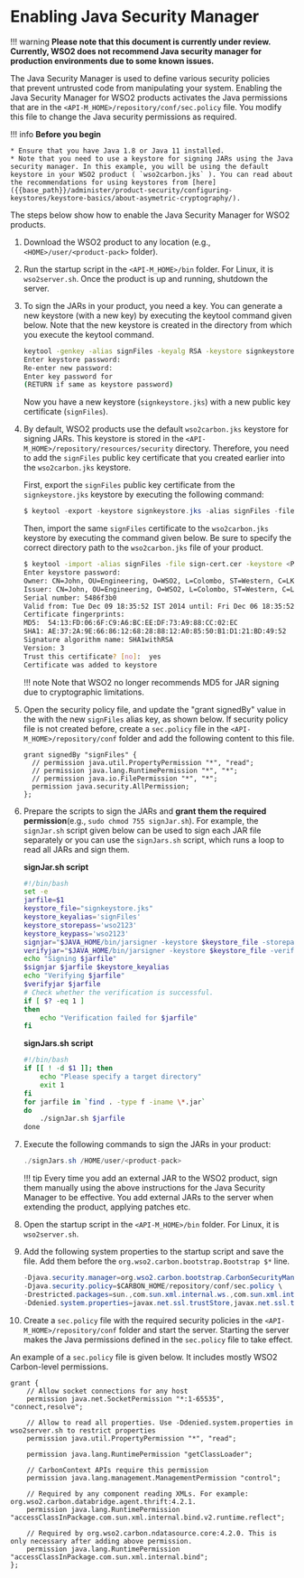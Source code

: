 # Enabling Java Security Manager

!!! warning
    **Please note that this document is currently under review. Currently, WSO2 does not recommend Java security manager for production environments due to some known issues.**


The Java Security Manager is used to define various security policies that prevent untrusted code from manipulating your system. Enabling the Java Security Manager for WSO2 products activates the Java permissions that are in the `<API-M_HOME>/repository/conf/sec.policy` file. You modify this file to change the Java security permissions as required.

!!! info
    **Before you begin**

    * Ensure that you have Java 1.8 or Java 11 installed.
    * Note that you need to use a keystore for signing JARs using the Java security manager. In this example, you will be using the default keystore in your WSO2 product ( `wso2carbon.jks` ). You can read about the recommendations for using keystores from [here]({{base_path}}/administer/product-security/configuring-keystores/keystore-basics/about-asymetric-cryptography/).


The steps below show how to enable the Java Security Manager for WSO2 products.

1.  Download the WSO2 product to any location (e.g., `<HOME>/user/<product-pack>` folder).

2. Run the startup script in the `<API-M_HOME>/bin` folder. For Linux, it is `wso2server.sh`. Once the product is up and running, shutdown the server.

3.  To sign the JARs in your product, you need a key. You can generate a new keystore (with a new key) by executing the keytool command given below. Note that the new keystore is created in the directory from which you execute the keytool command.

    ```bash
    keytool -genkey -alias signFiles -keyalg RSA -keystore signkeystore.jks -validity 3650 -dname "CN=John,OU=Engineering, O=WSO2, L=Colombo, ST=Western, C=LK"
    Enter keystore password:  
    Re-enter new password:
    Enter key password for
    (RETURN if same as keystore password)
    ```

    Now you have a new keystore (`signkeystore.jks`) with a new public key certificate (`signFiles`).

4.  By default, WSO2 products use the default `wso2carbon.jks` keystore for signing JARs. This keystore is stored in the `<API-M_HOME>/repository/resources/security` directory.      Therefore, you need to add the `signFiles` public key certificate that you created earlier into the `wso2carbon.jks` keystore.

    First, export the `signFiles` public key certificate from the `signkeystore.jks` keystore by executing the following command:

    ```java
    $ keytool -export -keystore signkeystore.jks -alias signFiles -file sign-cert.cer 
    ```

    Then, import the same `signFiles` certificate to the `wso2carbon.jks` keystore by executing the command given below. Be sure to specify the correct directory path to the `wso2carbon.jks` file of your product.

    ```bash
    $ keytool -import -alias signFiles -file sign-cert.cer -keystore <PATH_to_API-M_HOME>/repository/resources/security/wso2carbon.jks
    Enter keystore password:  
    Owner: CN=John, OU=Engineering, O=WSO2, L=Colombo, ST=Western, C=LK
    Issuer: CN=John, OU=Engineering, O=WSO2, L=Colombo, ST=Western, C=LK
    Serial number: 5486f3b0
    Valid from: Tue Dec 09 18:35:52 IST 2014 until: Fri Dec 06 18:35:52 IST 2024
    Certificate fingerprints:
    MD5:  54:13:FD:06:6F:C9:A6:BC:EE:DF:73:A9:88:CC:02:EC
    SHA1: AE:37:2A:9E:66:86:12:68:28:88:12:A0:85:50:B1:D1:21:BD:49:52
    Signature algorithm name: SHA1withRSA
    Version: 3
    Trust this certificate? [no]:  yes
    Certificate was added to keystore
    ```

    !!! note
        Note that WSO2 no longer recommends MD5 for JAR signing due to cryptographic limitations.


5.  Open the security policy file, and update the "grant signedBy" value in the with the new `signFiles` alias key, as shown below. If security policy file is not created before, create a `sec.policy` file in the `<API-M_HOME>/repository/conf` folder and add the following content to this file.

    ``` text
    grant signedBy "signFiles" {
      // permission java.util.PropertyPermission "*", "read";
      // permission java.lang.RuntimePermission "*", "*";
      // permission java.io.FilePermission "*", "*";
      permission java.security.AllPermission;
    };
    ```

6.  Prepare the scripts to sign the JARs and **grant them the required permission**(e.g., `sudo chmod 755 signJar.sh`). For example, the `signJar.sh` script given below can be used to sign each JAR file separately or you can use the `signJars.sh` script, which runs a loop to read all JARs and sign them.

    **signJar.sh script**

    ``` bash
    #!/bin/bash
    set -e
    jarfile=$1
    keystore_file="signkeystore.jks"
    keystore_keyalias='signFiles'
    keystore_storepass='wso2123'
    keystore_keypass='wso2123'
    signjar="$JAVA_HOME/bin/jarsigner -keystore $keystore_file -storepass $keystore_storepass -keypass $keystore_keypass"
    verifyjar="$JAVA_HOME/bin/jarsigner -keystore $keystore_file -verify"
    echo "Signing $jarfile"
    $signjar $jarfile $keystore_keyalias
    echo "Verifying $jarfile"
    $verifyjar $jarfile
    # Check whether the verification is successful.
    if [ $? -eq 1 ]
    then
        echo "Verification failed for $jarfile"
    fi
    ```

    **signJars.sh script**

    ``` bash
    #!/bin/bash
    if [[ ! -d $1 ]]; then
        echo "Please specify a target directory"
        exit 1
    fi
    for jarfile in `find . -type f -iname \*.jar`
    do
        ./signJar.sh $jarfile
    done 
    ```

7.  Execute the following commands to sign the JARs in your product:

    ``` java
    ./signJars.sh /HOME/user/<product-pack>
    ```

    !!! tip
        Every time you add an external JAR to the WSO2 product, sign them manually using the above instructions for the Java Security Manager to be effective. You add external JARs to the server when extending the product, applying patches etc.


8.  Open the startup script in the `<API-M_HOME>/bin` folder. For Linux, it is `wso2server.sh`.
9.  Add the following system properties to the startup script and save the file. Add them before the `org.wso2.carbon.bootstrap.Bootstrap $*` line.

    ``` java
    -Djava.security.manager=org.wso2.carbon.bootstrap.CarbonSecurityManager \
    -Djava.security.policy=$CARBON_HOME/repository/conf/sec.policy \
    -Drestricted.packages=sun.,com.sun.xml.internal.ws.,com.sun.xml.internal.bind.,com.sun.imageio.,org.wso2.carbon. \
    -Ddenied.system.properties=javax.net.ssl.trustStore,javax.net.ssl.trustStorePassword,denied.system.properties \
    ```

10.  Create a `sec.policy` file with the required security policies in the `<API-M_HOME>/repository/conf` folder and start the server. Starting the server makes the Java permissions defined in the `sec.policy` file to take effect.

An example of a `sec.policy` file is given below. It includes mostly WSO2 Carbon-level permissions.

``` text
grant {
    // Allow socket connections for any host
    permission java.net.SocketPermission "*:1-65535", "connect,resolve";
               
    // Allow to read all properties. Use -Ddenied.system.properties in wso2server.sh to restrict properties
    permission java.util.PropertyPermission "*", "read";
                   
    permission java.lang.RuntimePermission "getClassLoader";
                   
    // CarbonContext APIs require this permission
    permission java.lang.management.ManagementPermission "control";
               
    // Required by any component reading XMLs. For example: org.wso2.carbon.databridge.agent.thrift:4.2.1.
    permission java.lang.RuntimePermission "accessClassInPackage.com.sun.xml.internal.bind.v2.runtime.reflect";
               
    // Required by org.wso2.carbon.ndatasource.core:4.2.0. This is only necessary after adding above permission. 
    permission java.lang.RuntimePermission "accessClassInPackage.com.sun.xml.internal.bind";
};
```


